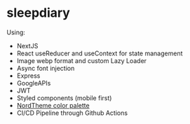 # sleepdiary

Using:

* NextJS
* React useReducer and useContext for state management
* Image webp format and custom Lazy Loader
* Async font injection
* Express
* GoogleAPIs
* JWT
* Styled components (mobile first)
* [NordTheme color palette](https://www.nordtheme.com/)
* CI/CD Pipeline through Github Actions
